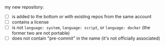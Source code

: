 <!-- if your edit is to something other than all-repos.yaml remove this -->

my new repository:

- [ ] is added to the bottom *or* with existing repos from the same account
- [ ] contains a license
- [ ] is not `language: system`, `language: script`, or `language: docker` (the former two are not portable)
- [ ] does not contain "pre-commit" in the name (it's not officially associated)
